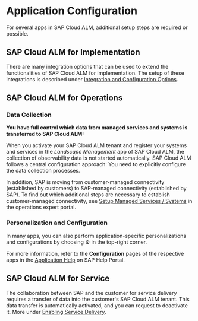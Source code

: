 <!-- loioce08e9d0d647455f962ffc210de1c7de -->

<link rel="stylesheet" type="text/css" href="css/sap-icons.css"/>

# Application Configuration

For several apps in SAP Cloud ALM, additional setup steps are required or possible.



<a name="loioce08e9d0d647455f962ffc210de1c7de__section_qts_pm5_qzb"/>

## SAP Cloud ALM for Implementation

There are many integration options that can be used to extend the functionalities of SAP Cloud ALM for implementation. The setup of these integrations is described under [Integration and Configuration Options](02_integration_and_config_options/integration-and-configuration-options-a4ea6fa.md).



<a name="loioce08e9d0d647455f962ffc210de1c7de__section_z12_qm5_qzb"/>

## SAP Cloud ALM for Operations



### Data Collection

**You have full control which data from managed services and systems is transferred to SAP Cloud ALM:**

When you activate your SAP Cloud ALM tenant and register your systems and services in the *Landscape Management* app of SAP Cloud ALM, the collection of observability data is not started automatically. SAP Cloud ALM follows a central configuration approach: You need to explicitly configure the data collection processes.

In addition, SAP is moving from customer-managed connectivity \(established by customers\) to SAP-managed connectivity \(established by SAP\). To find out which additional steps are necessary to establish customer-managed connectivity, see [Setup Managed Services / Systems](https://support.sap.com/en/alm/sap-cloud-alm/operations/expert-portal/setup-managed-services.html) in the operations expert portal.



### Personalization and Configuration

In many apps, you can also perform application-specific personalizations and configurations by choosing :gear: in the top-right corner.

For more information, refer to the **Configuration** pages of the respective apps in the [Application Help](https://help.sap.com/docs/cloud-alm/applicationhelp) on SAP Help Portal.



<a name="loioce08e9d0d647455f962ffc210de1c7de__section_mzx_rm5_qzb"/>

## SAP Cloud ALM for Service

The collaboration between SAP and the customer for service delivery requires a transfer of data into the customer's SAP Cloud ALM tenant. This data transfer is automatically activated, and you can request to deactivate it. More under [Enabling Service Delivery](02_integration_and_config_options/enabling-service-delivery-a1b2494.md).


